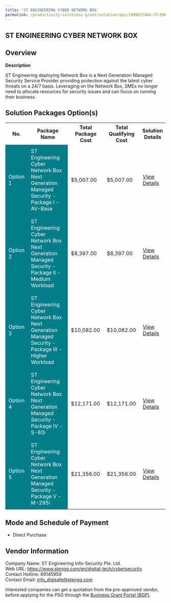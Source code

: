 ```yaml
---
title: 'ST ENGINEERING CYBER NETWORK BOX'
permalink: /productivity-solutions-grant/solutionrepo/199902746G-ST-ENGINEERING-CYBER-NETWORK-BOX-G
---
```


## ST ENGINEERING CYBER NETWORK BOX

## Overview

**Description**

ST Engineering deploying Network Box is a Next Generation Managed Security Service Provider providing protection against the latest cyber threats on a 24/7 basis. Leveraging on the Network Box, SMEs no longer need to allocate resources for security issues and can focus on running their business.

## Solution Packages Option(s)

<table>
<tr>
<th><b>No.</b></th>
<th><b>Package Name</b></th>
<th><b>Total Package Cost</b></th>
<th><b>Total Qualifying Cost</b></th>
<th><b>Solution Details</b></th>
</tr>
<tr>
<td style='padding: 10px; background-color: #037E8A; color: #FFFFFF;'>Option 1</td>
<td style='padding: 10px; background-color: #037E8A; color: #FFFFFF;'>ST Engineering Cyber Network Box Next Generation Managed Security - Package I - AV-Base</td>
<td style='padding: 10px;'>$5,007.00</td>
<td style='padding: 10px;'>$5,007.00</td>
<td style='padding: 10px;'><a href='/images/psg/199902746G_20240217_17072025_Desensitised_Annex3_Part1.pdf' target='_blank'>View Details</a></td>
</tr>
<tr>
<td style='padding: 10px; background-color: #037E8A; color: #FFFFFF;'>Option 2</td>
<td style='padding: 10px; background-color: #037E8A; color: #FFFFFF;'>ST Engineering Cyber Network Box Next Generation Managed Security - Package II - Medium Workload</td>
<td style='padding: 10px;'>$8,397.00</td>
<td style='padding: 10px;'>$8,397.00</td>
<td style='padding: 10px;'><a href='/images/psg/199902746G_20240217_17072025_Desensitised_Annex3_Part2.pdf' target='_blank'>View Details</a></td>
</tr>
<tr>
<td style='padding: 10px; background-color: #037E8A; color: #FFFFFF;'>Option 3</td>
<td style='padding: 10px; background-color: #037E8A; color: #FFFFFF;'>ST Engineering Cyber Network Box Next Generation Managed Security - Package III - Higher Workload</td>
<td style='padding: 10px;'>$10,082.00</td>
<td style='padding: 10px;'>$10,082.00</td>
<td style='padding: 10px;'><a href='/images/psg/199902746G_20240217_17072025_Desensitised_Annex3_Part3.pdf' target='_blank'>View Details</a></td>
</tr>
<tr>
<td style='padding: 10px; background-color: #037E8A; color: #FFFFFF;'>Option 4</td>
<td style='padding: 10px; background-color: #037E8A; color: #FFFFFF;'>ST Engineering Cyber Network Box Next Generation Managed Security - Package IV - S-80i</td>
<td style='padding: 10px;'>$12,171.00</td>
<td style='padding: 10px;'>$12,171.00</td>
<td style='padding: 10px;'><a href='/images/psg/199902746G_20240217_17072025_Desensitised_Annex3_Part4.pdf' target='_blank'>View Details</a></td>
</tr>
<tr>
<td style='padding: 10px; background-color: #037E8A; color: #FFFFFF;'>Option 5</td>
<td style='padding: 10px; background-color: #037E8A; color: #FFFFFF;'>ST Engineering Cyber Network Box Next Generation Managed Security - Package V - M-295i</td>
<td style='padding: 10px;'>$21,356.00</td>
<td style='padding: 10px;'>$21,356.00</td>
<td style='padding: 10px;'><a href='/images/psg/199902746G_20240217_17072025_Desensitised_Annex3_Part5.pdf' target='_blank'>View Details</a></td>
</tr>
</table>

## Mode and Schedule of Payment

 - Direct Purchase

## Vendor Information

 Company Name: ST Engineering Info-Security Pte. Ltd.<br>Web URL: https://www.stengg.com/en/digital-tech/cybersecurity <br>Contact Hotline: 69145959 <br>Contact Email: info_digisafe@stengg.com <br>

Interested companies can get a quotation from the pre-approved vendor, before applying for the PSG through the <a href='https://www.businessgrants.gov.sg/' target='_blank' rel='noopener'>Business Grant Portal (BGP)</a>.

<script src="/jquery/resize-tables.js"></script>
